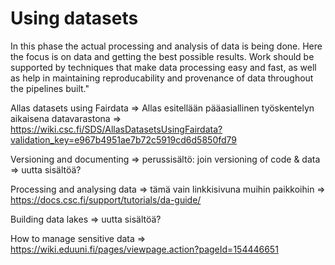 # Using datasets

In this phase the actual processing and analysis of data is being done. Here the focus is on data and getting the best possible results. Work should be supported by techniques that make data processing easy and fast, as well as help in maintaining reproducability and provenance of data throughout the pipelines built."

Allas datasets using Fairdata
=> Allas esitellään pääasiallinen työskentelyn aikaisena datavarastona
=> https://wiki.csc.fi/SDS/AllasDatasetsUsingFairdata?validation_key=e967b4951ae7b72c5919cd6d5850fd79

Versioning and documenting 
=> perussisältö: join versioning of code & data
=> uutta sisältöä?

Processing and analysing data
=> tämä vain linkkisivuna muihin paikkoihin
=> https://docs.csc.fi/support/tutorials/da-guide/

Building data lakes
=> uutta sisältöä?

How to manage sensitive data
=> https://wiki.eduuni.fi/pages/viewpage.action?pageId=154446651